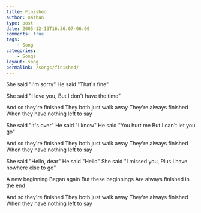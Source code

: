 ```yaml
---
title: Finished
author: nathan
type: post
date: 2005-12-13T16:36:07-06:00
comments: true
tags:
    - Song
categories:
    - Songs
layout: song
permalink: /songs/finished/
---
```

She said "I'm sorry"
He said "That's fine"
<!--more-->
She said "I love you,
But I don't have the time"

And so they're finished
They both just walk away
They're always finished
When they have nothing left to say

She said "It's over"
He said "I know"
He said "You hurt me
But I can't let you go"

And so they're finished
They both just walk away
They're always finished
When they have nothing left to say

She said "Hello, dear"
He said "Hello"
She said "I missed you,
Plus I have nowhere else to go"

A new beginning
Began again
But these beginnings
Are always finished in the end

And so they're finished
They both just walk away
They're always finished
When they have nothing left to say
